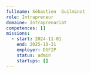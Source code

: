 ```yaml
---
fullname: Sébastien  Guilminot
role: Intrapreneur
domaine: Intraprenariat
competences: []
missions:
  - start: 2024-11-01
    end: 2025-10-31
    employer: DGFIP
    status: admin
    startups: []
---
```

